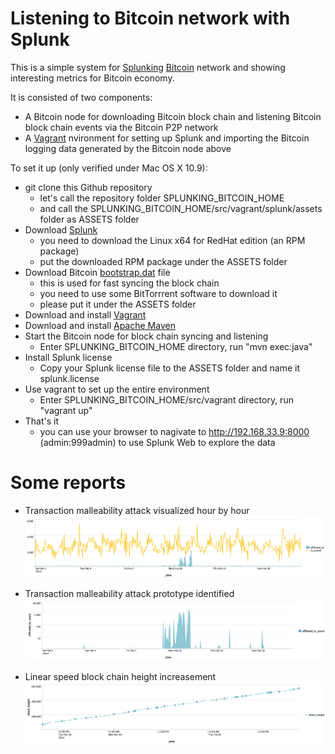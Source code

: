 Listening to Bitcoin network with Splunk
==============================
This is a simple system for [Splunking](http://www.splunk.com) [Bitcoin](https://bitcoin.org/) network and showing interesting metrics for Bitcoin economy. 

It is consisted of two components:

* A Bitcoin node for downloading Bitcoin block chain and listening Bitcoin block chain events via the Bitcoin P2P network
* A [Vagrant](http://www.vagrantup.com/) nvironment for setting up Splunk and importing the Bitcoin logging data generated by the Bitcoin node above

To set it up (only verified under Mac OS X 10.9):

* git clone this Github repository
	* let's call the repository folder SPLUNKING_BITCOIN_HOME
	* and call the SPLUNKING_BITCOIN_HOME/src/vagrant/splunk/assets folder as ASSETS folder
* Download [Splunk](http://www.splunk.com/download) 
	* you need to download the Linux x64 for RedHat edition (an RPM package)
	* put the downloaded RPM package under the ASSETS folder
* Download Bitcoin [bootstrap.dat](http://sourceforge.net/projects/bitcoin/files/Bitcoin/blockchain/) file
	* this is used for fast syncing the block chain
	* you need to use some BitTorrrent software to download it 
	* please put it under the ASSETS folder
* Download and install [Vagrant](http://www.vagrantup.com/)
* Download and install [Apache Maven](http://maven.apache.org)
* Start the Bitcoin node for block chain syncing and listening
	* Enter SPLUNKING_BITCOIN_HOME directory, run "mvn exec:java"
* Install Splunk license
	* Copy your Splunk license file to the ASSETS folder and name it splunk.license
* Use vagrant to set up the entire environment
	* Enter SPLUNKING_BITCOIN_HOME/src/vagrant directory, run "vagrant up"
* That's it
	* you can use your browser to nagivate to http://192.168.33.9:8000 (admin:999admin) to use Splunk Web to explore the data

Some reports
=================
* Transaction malleability attack visualized hour by hour
![Transaction malleability attack visualized hour by hour](https://github.com/niyue/splunking-bitcoin/raw/master/src/static/images/tx_malleability_attack_hour_by_hour.png)

* Transaction malleability attack prototype identified
![Transaction malleability attack prototype identified](https://github.com/niyue/splunking-bitcoin/raw/master/src/static/images/tx_malleability_attack_close_look.png)

* Linear speed block chain height increasement
![Linear speed block chain height increasement](https://github.com/niyue/splunking-bitcoin/raw/master/src/static/images/block_chain_height.png)
